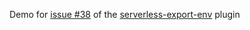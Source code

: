 Demo for [issue #38](https://github.com/arabold/serverless-export-env/issues/38) of the [serverless-export-env](https://github.com/arabold/serverless-export-env/issues/38) plugin
